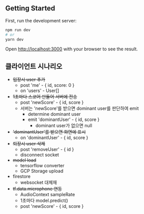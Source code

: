 ## Getting Started

First, run the development server:

```bash
npm run dev
# or
yarn dev
```

Open [http://localhost:3000](http://localhost:3000) with your browser to see the result.

## 클라이언트 시나리오

- ~~입장시 user 추가~~
  - post 'me' - { id, score: 0 }
  - on 'users' - User[]
- ~~1초마다 스코어 만들어 서버에 전송~~
  - post 'newScore' - { id, score }
  - 서버는 'newScore'를 받으면 dominant user를 판단하여 emit
    - determine dominant user
    - emit 'dominantUser' - { id, score }
      - dominant user가 없으면 null
- ~~'dominantUser'를 받으면 화면에 표시~~
  - on 'dominantUser' - { id, score }
- ~~퇴장시 user 삭제~~
  - post 'removeUser' - { id }
  - disconnect socket
- ~~model load~~
  - tensorflow converter 
  - GCP Storage upload
- firestore
  - websocket 대체재
- ~~tf.data.microphone 연동~~
  - AudioContext sampleRate
  - 1초마다 model.predict()
  - post 'newScore' - { id, score }